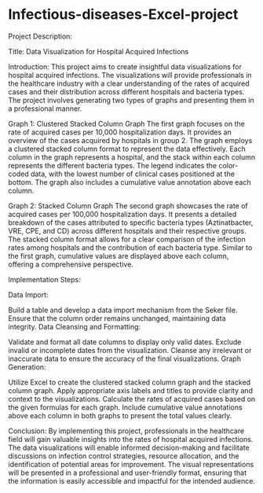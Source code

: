 # Infectious-diseases-Excel-project
Project Description:

Title: Data Visualization for Hospital Acquired Infections

Introduction:
This project aims to create insightful data visualizations for hospital acquired infections. The visualizations will provide professionals in the healthcare industry with a clear understanding of the rates of acquired cases and their distribution across different hospitals and bacteria types. The project involves generating two types of graphs and presenting them in a professional manner.

Graph 1: Clustered Stacked Column Graph
The first graph focuses on the rate of acquired cases per 10,000 hospitalization days. It provides an overview of the cases acquired by hospitals in group 2. The graph employs a clustered stacked column format to represent the data effectively. Each column in the graph represents a hospital, and the stack within each column represents the different bacteria types. The legend indicates the color-coded data, with the lowest number of clinical cases positioned at the bottom. The graph also includes a cumulative value annotation above each column.

Graph 2: Stacked Column Graph
The second graph showcases the rate of acquired cases per 100,000 hospitalization days. It presents a detailed breakdown of the cases attributed to specific bacteria types (Aztinatbacter, VRE, CPE, and CD) across different hospitals and their respective groups. The stacked column format allows for a clear comparison of the infection rates among hospitals and the contribution of each bacteria type. Similar to the first graph, cumulative values are displayed above each column, offering a comprehensive perspective.

Implementation Steps:

Data Import:

Build a table and develop a data import mechanism from the Seker file.
Ensure that the column order remains unchanged, maintaining data integrity.
Data Cleansing and Formatting:

Validate and format all date columns to display only valid dates. Exclude invalid or incomplete dates from the visualization.
Cleanse any irrelevant or inaccurate data to ensure the accuracy of the final visualizations.
Graph Generation:

Utilize Excel to create the clustered stacked column graph and the stacked column graph.
Apply appropriate axis labels and titles to provide clarity and context to the visualizations.
Calculate the rates of acquired cases based on the given formulas for each graph.
Include cumulative value annotations above each column in both graphs to present the total values clearly.

Conclusion:
By implementing this project, professionals in the healthcare field will gain valuable insights into the rates of hospital acquired infections. The data visualizations will enable informed decision-making and facilitate discussions on infection control strategies, resource allocation, and the identification of potential areas for improvement. The visual representations will be presented in a professional and user-friendly format, ensuring that the information is easily accessible and impactful for the intended audience.
